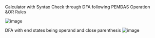 Calculator with Syntax Check through DFA following PEMDAS Operation &OR Rules

![image](https://github.com/Skyyledc/CalculatorDFA/assets/123300731/41f62187-444b-4541-9a88-33721137385e)

DFA with end states being operand and close parenthesis
![image](https://github.com/Skyyledc/CalculatorDFA/assets/123300731/b34fa3a2-5779-4a3c-9d5d-e668854f4aad)
